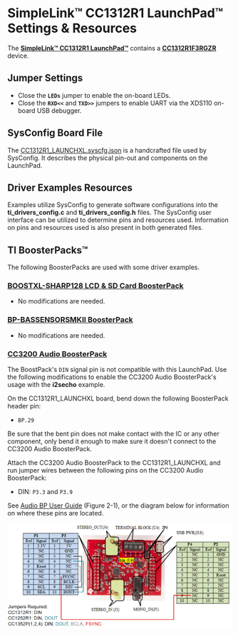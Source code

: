 # SimpleLink&trade; CC1312R1 LaunchPad&trade; Settings & Resources

The [__SimpleLink&trade; CC1312R1 LaunchPad&trade;__][launchpad] contains a
[__CC1312R1F3RGZR__][device] device.

## Jumper Settings

* Close the __`LEDs`__ jumper to enable the on-board LEDs.
* Close the __`RXD<<`__ and __`TXD>>`__ jumpers to enable UART via the XDS110 on-board USB debugger.

## SysConfig Board File

The [CC1312R1_LAUNCHXL.syscfg.json](../.meta/CC1312R1_LAUNCHXL.syscfg.json)
is a handcrafted file used by SysConfig. It describes the physical pin-out
and components on the LaunchPad.

## Driver Examples Resources

Examples utilize SysConfig to generate software configurations into
the __ti_drivers_config.c__ and __ti_drivers_config.h__ files. The SysConfig
user interface can be utilized to determine pins and resources used.
Information on pins and resources used is also present in both generated files.

## TI BoosterPacks&trade;

The following BoosterPacks are used with some driver examples.

### [__BOOSTXL-SHARP128 LCD & SD Card BoosterPack__][boostxl-sharp128]

* No modifications are needed.

### [__BP-BASSENSORSMKII BoosterPack__][bp-bassensorsmkii]

* No modifications are needed.

### [__CC3200 Audio BoosterPack__][cc3200audboost]

The BoostPack's `DIN` signal pin is not compatible with this LaunchPad.
Use the following modifications to enable the CC3200 Audio BoosterPack's
usage with the __i2secho__ example.

On the CC1312R1_LAUNCHXL board, bend down the following BoosterPack header pin:

* `BP.29`

Be sure that the bent pin does not make contact with the IC or any other
component, only bend it enough to make sure it doesn't connect to the CC3200
Audio BoosterPack.

Attach the CC3200 Audio BoosterPack to the CC1312R1_LAUNCHXL and run jumper wires
between the following pins on the CC3200 Audio BoosterPack:

* DIN: `P3.3` and `P3.9`

See [Audio BP User Guide][cc3200audboost-user-guide] (Figure 2-1), or the
diagram below for information on where these pins are located.

![CC3200 Audio BoosterPack Jumper Wire Diagram](images/cc3200audboost_jumpers_annotated.png)

[device]: https://www.ti.com/product/CC1312R
[launchpad]: https://www.ti.com/tool/LAUNCHXL-CC1312R1
[boostxl-sharp128]: https://www.ti.com/tool/BOOSTXL-SHARP128
[bp-bassensorsmkii]: https://www.ti.com/tool/BP-BASSENSORSMKII
[cc3200audboost]: https://www.ti.com/tool/CC3200AUDBOOST
[cc3200audboost-user-guide]: https://www.ti.com/lit/pdf/swru383
